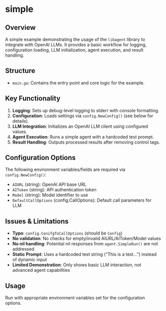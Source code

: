 # simple

## Overview
A simple example demonstrating the usage of the `libagent` library to integrate with OpenAI LLMs. It provides a basic workflow for logging, configuration loading, LLM initialization, agent execution, and result handling.

## Structure
- `main.go`: Contains the entry point and core logic for the example.

## Key Functionality
1. **Logging**: Sets up debug-level logging to stderr with console formatting.
2. **Configuration**: Loads settings via `config.NewConfig()` (see below for details).
3. **LLM Integration**: Initializes an OpenAI LLM client using configured values.
4. **Agent Execution**: Runs a simple agent with a hardcoded test prompt.
5. **Result Handling**: Outputs processed results after removing control tags.

## Configuration Options
The following environment variables/fields are required via `config.NewConfig()`:
- `AIURL` (string): OpenAI API base URL
- `AIToken` (string): API authentication token
- `Model` (string): Model identifier to use
- `DefaultCallOptions` (config.CallOptions): Default call parameters for LLM

## Issues & Limitations
- **Typo**: `config.ConifgToCallOptions` (should be `Config`)
- **No validation**: No checks for empty/invalid AIURL/AIToken/Model values
- **No nil handling**: Potential nil responses from `agent.SimpleRun()` are not addressed
- **Static Prompt**: Uses a hardcoded test string ("This is a test...") instead of dynamic input
- **Limited Demonstration**: Only shows basic LLM interaction, not advanced agent capabilities

## Usage
Run with appropriate environment variables set for the configuration options.
